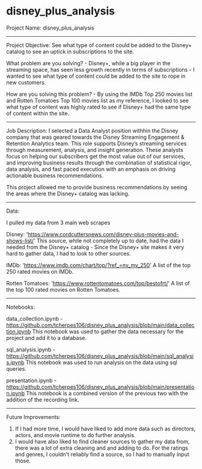 # disney_plus_analysis

Project Name: disney_plus_analysis

------------------------------

Project Objective: See what type of content could be added to the Disney+ catalog to see an uptick in subscriptions to the site.

What problem are you solving? - Disney+, while a big player in the streaming space, has seen less growth recently in terms of 
  subscriptions - I wanted to see what type of content could be added to the site to rope in new customers.
  
How are you solving this problem? - By using the IMDb Top 250 movies list and Rotten Tomatoes Top 100 movies list as my reference,
  I looked to see what type of content was highly rated to see if Disney+ had the same type of content within the site.
  
------------------------------
  
Job Description: I selected a Data Analyst position withhin the Disney company that was geared towards the 
  Disney Streaming Engagement & Retention Analytics team. This role supports Disney’s streaming services
  through measurement, analysis, and insight generation. These analysts focus on helping our
  subscribers get the most value out of our services, and improving business results through the
  combination of statistical rigor, data analysis, and fast paced execution with an emphasis on driving
  actionable business recommendations.
   
  This project allowed me to provide business recommendations by seeing the areas where the Disney+ catalog was lacking.
  
------------------------------

Data: 

I pulled my data from 3 main web scrapes

  Disney: 'https://www.cordcuttersnews.com/disney-plus-movies-and-shows-list/'
    This source, while not completely up to date, had the data I needed from the Disney+ catalog - Since the Disney+ site
    makes it very hard to gather data, I had to look to other sources.
    
  IMDb: 'https://www.imdb.com/chart/top/?ref_=nv_mv_250'
    A list of the top 250 rated movies on IMDb.
    
  Rotten Tomatoes: 'https://www.rottentomatoes.com/top/bestofrt/'
    A list of the top 100 rated movies on Rotten Tomatoes.
    
------------------------------

Notebooks:

data_collection.ipynb - https://github.com/tcherpes106/disney_plus_analysis/blob/main/data_collection.ipynb
This notebook was used to gather the data necessary for the project and add it to a database.

sql_analysis.ipynb - https://github.com/tcherpes106/disney_plus_analysis/blob/main/sql_analysis.ipynb
This notebook was used to run analysis on the data using sql queries.

presentation.ipynb - https://github.com/tcherpes106/disney_plus_analysis/blob/main/presentation.ipynb
This notebook is a combined version of the previous two with the addition of the recording link.

------------------------------

Future Improvements:
1. If I had more time, I would have liked to add more data such as directors, actors, and movie runtime to do
  further analysis.
2. I would have also liked to find cleaner sources to gather my data from, there was a lot of extra cleaning and 
  and adding to do. For the ratings and genres, I couldn't reliably find a source, so I had to manually input those.


